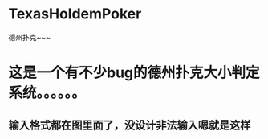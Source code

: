 # TexasHoldemPoker
德州扑克~~~

这是一个有不少bug的德州扑克大小判定系统。。。。。。
=======================================================
输入格式都在图里面了，没设计非法输入嗯就是这样
------------------------------------------------------
